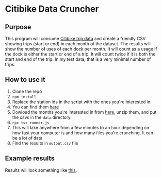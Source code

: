 # Citibike Data Cruncher

## Purpose
This program will consume [Citibike trip
data](https://s3.amazonaws.com/tripdata/index.html) and create a friendly CSV
showing trips (start or end) in each month of the dataset. The results will
show the number of uses of each dock per month. It will count as a usage if the
dock is either the start or end of a trip. It will count twice if it is both
the start and end of the trip. In my test data, that is a very minimal number
of trips.

## How to use it
1. Clone the repo
1. `npm install`
1. Replace the station ids in the script with the ones you're interested in
  1. You can find them [here](https://citibikenyc.com/explore)
1. Dowload the months you're interested in from
   [here](https://s3.amazonaws.com/tripdata/index.html), unzip them, and put
   the csvs in the `data` directory.
1. `npx tsx runner.js`
  1. This will take anywhere from a few minutes to an hour depending on how
     fast your computer is and how many files you're crunching. It can be a lot
     of data.
1. Find the results in `output.csv` file

## Example results
Results will look something like
[this](https://docs.google.com/spreadsheets/d/1YH3ImZapRiNjHsyH9Z9gYBgX-SjKiYH3J5jBSKr1JgY).

